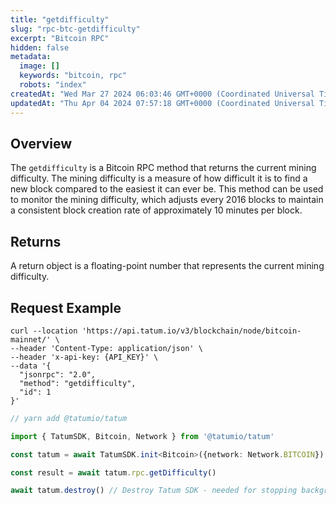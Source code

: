 ```yaml
---
title: "getdifficulty"
slug: "rpc-btc-getdifficulty"
excerpt: "Bitcoin RPC"
hidden: false
metadata: 
  image: []
  keywords: "bitcoin, rpc"
  robots: "index"
createdAt: "Wed Mar 27 2024 06:03:46 GMT+0000 (Coordinated Universal Time)"
updatedAt: "Thu Apr 04 2024 07:57:18 GMT+0000 (Coordinated Universal Time)"
---
```

## Overview

The `getdifficulty` is a Bitcoin RPC method that returns the current mining difficulty. The mining difficulty is a measure of how difficult it is to find a new block compared to the easiest it can ever be. This method can be used to monitor the mining difficulty, which adjusts every 2016 blocks to maintain a consistent block creation rate of approximately 10 minutes per block.

## Returns

A return object is a floating-point number that represents the current mining difficulty.

## Request Example

```curl cURL
curl --location 'https://api.tatum.io/v3/blockchain/node/bitcoin-mainnet/' \
--header 'Content-Type: application/json' \
--header 'x-api-key: {API_KEY}' \
--data '{
  "jsonrpc": "2.0",
  "method": "getdifficulty",
  "id": 1
}'
```
```typescript JS SDK
// yarn add @tatumio/tatum

import { TatumSDK, Bitcoin, Network } from '@tatumio/tatum'

const tatum = await TatumSDK.init<Bitcoin>({network: Network.BITCOIN})

const result = await tatum.rpc.getDifficulty()

await tatum.destroy() // Destroy Tatum SDK - needed for stopping background jobs
```
